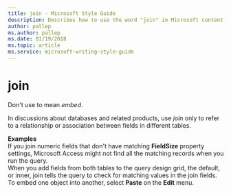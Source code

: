 ```yaml
---
title: join - Microsoft Style Guide
description: Describes how to use the word "join" in Microsoft content.
author: pallep
ms.author: pallep
ms.date: 01/19/2018
ms.topic: article
ms.service: microsoft-writing-style-guide
---
```


# join

Don't use to mean *embed*. 

In discussions about databases and related products, use *j*<em>oin</em> only to refer to a relationship or association between fields in different tables.

**Examples**  
If you join numeric fields that don't have matching **FieldSize**  property settings, Microsoft Access might not find all the matching records when you run the query.   
When
you add fields from both tables to the query design grid, the
default, or inner, join tells the query to check for matching values in
the join fields.  
To embed one object into another, select **Paste** on the **Edit** menu.
